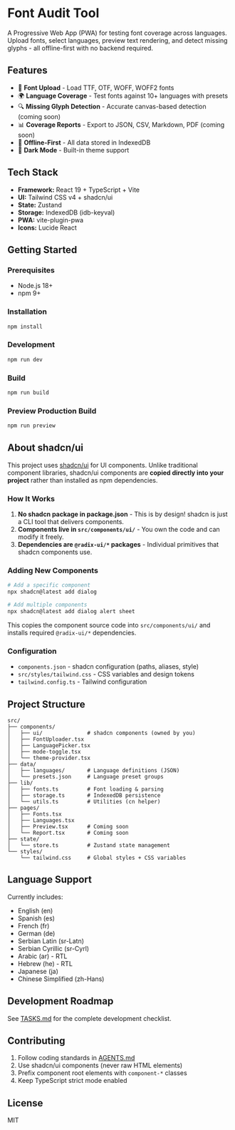 # Font Audit Tool

A Progressive Web App (PWA) for testing font coverage across languages. Upload fonts, select languages, preview text rendering, and detect missing glyphs - all offline-first with no backend required.

## Features

- 📁 **Font Upload** - Load TTF, OTF, WOFF, WOFF2 fonts
- 🌍 **Language Coverage** - Test fonts against 10+ languages with presets
- 🔍 **Missing Glyph Detection** - Accurate canvas-based detection (coming soon)
- 📊 **Coverage Reports** - Export to JSON, CSV, Markdown, PDF (coming soon)
- 💾 **Offline-First** - All data stored in IndexedDB
- 🎨 **Dark Mode** - Built-in theme support

## Tech Stack

- **Framework:** React 19 + TypeScript + Vite
- **UI:** Tailwind CSS v4 + shadcn/ui
- **State:** Zustand
- **Storage:** IndexedDB (idb-keyval)
- **PWA:** vite-plugin-pwa
- **Icons:** Lucide React

## Getting Started

### Prerequisites

- Node.js 18+
- npm 9+

### Installation

```bash
npm install
```

### Development

```bash
npm run dev
```

### Build

```bash
npm run build
```

### Preview Production Build

```bash
npm run preview
```

## About shadcn/ui

This project uses [shadcn/ui](https://ui.shadcn.com/) for UI components. Unlike traditional component libraries, shadcn/ui components are **copied directly into your project** rather than installed as npm dependencies.

### How It Works

1. **No shadcn package in package.json** - This is by design! shadcn is just a CLI tool that delivers components.
2. **Components live in `src/components/ui/`** - You own the code and can modify it freely.
3. **Dependencies are `@radix-ui/*` packages** - Individual primitives that shadcn components use.

### Adding New Components

```bash
# Add a specific component
npx shadcn@latest add dialog

# Add multiple components
npx shadcn@latest add dialog alert sheet
```

This copies the component source code into `src/components/ui/` and installs required `@radix-ui/*` dependencies.

### Configuration

- `components.json` - shadcn configuration (paths, aliases, style)
- `src/styles/tailwind.css` - CSS variables and design tokens
- `tailwind.config.ts` - Tailwind configuration

## Project Structure

```
src/
├── components/
│   ├── ui/              # shadcn components (owned by you)
│   ├── FontUploader.tsx
│   ├── LanguagePicker.tsx
│   ├── mode-toggle.tsx
│   └── theme-provider.tsx
├── data/
│   ├── languages/       # Language definitions (JSON)
│   └── presets.json     # Language preset groups
├── lib/
│   ├── fonts.ts         # Font loading & parsing
│   ├── storage.ts       # IndexedDB persistence
│   └── utils.ts         # Utilities (cn helper)
├── pages/
│   ├── Fonts.tsx
│   ├── Languages.tsx
│   ├── Preview.tsx      # Coming soon
│   └── Report.tsx       # Coming soon
├── state/
│   └── store.ts         # Zustand state management
└── styles/
    └── tailwind.css     # Global styles + CSS variables
```

## Language Support

Currently includes:
- English (en)
- Spanish (es)
- French (fr)
- German (de)
- Serbian Latin (sr-Latn)
- Serbian Cyrillic (sr-Cyrl)
- Arabic (ar) - RTL
- Hebrew (he) - RTL
- Japanese (ja)
- Chinese Simplified (zh-Hans)

## Development Roadmap

See [TASKS.md](./TASKS.md) for the complete development checklist.

## Contributing

1. Follow coding standards in [AGENTS.md](./AGENTS.md)
2. Use shadcn/ui components (never raw HTML elements)
3. Prefix component root elements with `component-*` classes
4. Keep TypeScript strict mode enabled

## License

MIT
